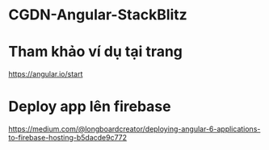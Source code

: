 # CGDN-Angular-StackBlitz
# Tham khảo ví dụ tại trang 
https://angular.io/start
# Deploy app lên firebase
 https://medium.com/@longboardcreator/deploying-angular-6-applications-to-firebase-hosting-b5dacde9c772
